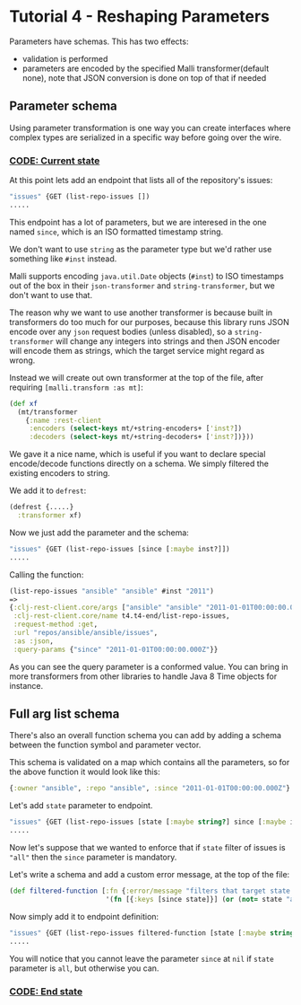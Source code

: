# Tutorial 4 - Reshaping Parameters

Parameters have schemas. This has two effects:

- validation is performed
- parameters are encoded by the specified Malli transformer(default none), note that JSON conversion
is done on top of that if needed

## Parameter schema

Using parameter transformation is one way you can create interfaces where complex types are 
serialized in a specific way before going over the wire. 

### **[CODE: Current state](t4.clj)**

At this point lets add an endpoint that lists all of the repository's issues:

```clojure
"issues" {GET (list-repo-issues [])
.....

```

This endpoint has a lot of parameters, but we are interesed in the one named `since`,
which is an ISO formatted timestamp string. 

We don't want to use `string` as the parameter type but we'd rather use 
something like `#inst` instead.

Malli supports encoding `java.util.Date` objects (`#inst`) to ISO timestamps out of the box in their
`json-transformer` and `string-transformer`, but we don't want to use that.

The reason why we want to use another transformer is because built in transformers do too much for our purposes,
because this library runs JSON encode over any `json` request bodies (unless disabled), 
so a `string-transformer` will change any integers into strings and then JSON encoder will encode them as strings,
which the target service might regard as wrong.

Instead we will create out own transformer at the top of the file,
after requiring `[malli.transform :as mt]`:

```clojure
(def xf
  (mt/transformer
    {:name :rest-client
     :encoders (select-keys mt/+string-encoders+ ['inst?])
     :decoders (select-keys mt/+string-decoders+ ['inst?])}))
```

We gave it a nice name, which is useful if you want to declare special encode/decode functions
directly on a schema. We simply filtered the existing encoders to string.

We add it to `defrest`:

```clojure
(defrest {.....}
  :transformer xf)
```

Now we just add the parameter and the schema:


```clojure
"issues" {GET (list-repo-issues [since [:maybe inst?]])
.....

```

Calling the function:

```clojure
(list-repo-issues "ansible" "ansible" #inst "2011")
=>
{:clj-rest-client.core/args ["ansible" "ansible" "2011-01-01T00:00:00.000Z"],
 :clj-rest-client.core/name t4.t4-end/list-repo-issues,
 :request-method :get,
 :url "repos/ansible/ansible/issues",
 :as :json,
 :query-params {"since" "2011-01-01T00:00:00.000Z"}}
```

As you can see the query parameter is a conformed value. You can bring in more transformers from other libraries to
handle Java 8 Time objects for instance.

## Full arg list schema

There's also an overall function schema you can add by adding a schema between the
function symbol and parameter vector.

This schema is validated on a map which contains all the parameters, so for the above
function it would look like this:

```clojure
{:owner "ansible", :repo "ansible", :since "2011-01-01T00:00:00.000Z"}
```

Let's add `state` parameter to endpoint.

```clojure
"issues" {GET (list-repo-issues [state [:maybe string?] since [:maybe inst?]])
.....

```

Now let's suppose that we wanted to enforce that if `state` filter of issues is `"all"` 
then the `since` parameter is mandatory.

Let's write a schema and add a custom error message, at the top of the file:

```clojure
(def filtered-function [:fn {:error/message "filters that target state \"all\" must limit by \"since\""}
                        '(fn [{:keys [since state]}] (or (not= state "all") since))])
```

Now simply add it to endpoint definition:

```clojure
"issues" {GET (list-repo-issues filtered-function [state [:maybe string?] since [:maybe inst?]])
.....

```

You will notice that you cannot leave the parameter `since` at `nil` if `state` parameter is `all`,
but otherwise you can.

### **[CODE: End state](t4-end.clj)**
